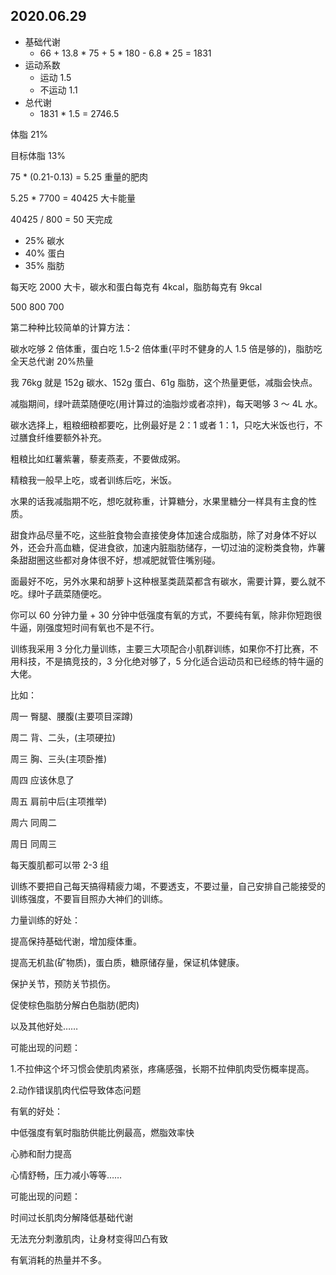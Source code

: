 ## 2020.06.29

- 基础代谢
  - 66 + 13.8 \* 75 + 5 \* 180 - 6.8 \* 25 = 1831
- 运动系数
  - 运动 1.5
  - 不运动 1.1
- 总代谢
  - 1831 \* 1.5 = 2746.5

体脂 21%

目标体脂 13%

75 \* (0.21-0.13) = 5.25 重量的肥肉

5.25 \* 7700 = 40425 大卡能量

40425 / 800 = 50 天完成

- 25% 碳水
- 40% 蛋白
- 35% 脂肪

每天吃 2000 大卡，碳水和蛋白每克有 4kcal，脂肪每克有 9kcal

500
800
700

第二种种比较简单的计算方法：

碳水吃够 2 倍体重，蛋白吃 1.5-2 倍体重(平时不健身的人 1.5 倍是够的)，脂肪吃全天总代谢 20%热量

我 76kg 就是 152g 碳水、152g 蛋白、61g 脂肪，这个热量更低，减脂会快点。

减脂期间，绿叶蔬菜随便吃(用计算过的油脂炒或者凉拌)，每天喝够 3 ～ 4L 水。

碳水选择上，粗粮细粮都要吃，比例最好是 2：1 或者 1：1，只吃大米饭也行，不过膳食纤维要额外补充。

粗粮比如红薯紫薯，藜麦燕麦，不要做成粥。

精粮我一般早上吃，或者训练后吃，米饭。

水果的话我减脂期不吃，想吃就称重，计算糖分，水果里糖分一样具有主食的性质。

甜食炸品尽量不吃，这些脏食物会直接使身体加速合成脂肪，除了对身体不好以外，还会升高血糖，促进食欲，加速内脏脂肪储存，一切过油的淀粉类食物，炸薯条甜甜圈这些都对身体很不好，想减肥就管住嘴别碰。

面最好不吃，另外水果和胡萝卜这种根茎类蔬菜都含有碳水，需要计算，要么就不吃。绿叶子蔬菜随便吃。

你可以 60 分钟力量 + 30 分钟中低强度有氧的方式，不要纯有氧，除非你短跑很牛逼，刚强度短时间有氧也不是不行。

训练我采用 3 分化力量训练，主要三大项配合小肌群训练，如果你不打比赛，不用科技，不是搞竞技的，3 分化绝对够了，5 分化适合运动员和已经练的特牛逼的大佬。

比如：

周一 臀腿、腰腹(主要项目深蹲)

周二 背、二头，(主项硬拉)

周三 胸、三头(主项卧推)

周四 应该休息了

周五 肩前中后(主项推举)

周六 同周二

周日 同周三

每天腹肌都可以带 2-3 组

训练不要把自己每天搞得精疲力竭，不要透支，不要过量，自己安排自己能接受的训练强度，不要盲目照办大神们的训练。

力量训练的好处：

提高保持基础代谢，增加瘦体重。

提高无机盐(矿物质)，蛋白质，糖原储存量，保证机体健康。

保护关节，预防关节损伤。

促使棕色脂肪分解白色脂肪(肥肉)

以及其他好处……

可能出现的问题：

1.不拉伸这个坏习惯会使肌肉紧张，疼痛感强，长期不拉伸肌肉受伤概率提高。

2.动作错误肌肉代偿导致体态问题

有氧的好处：

中低强度有氧时脂肪供能比例最高，燃脂效率快

心肺和耐力提高

心情舒畅，压力减小等等……

可能出现的问题：

时间过长肌肉分解降低基础代谢

无法充分刺激肌肉，让身材变得凹凸有致

有氧消耗的热量并不多。
